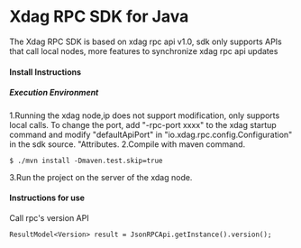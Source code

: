 

# Xdag RPC SDK for Java

The Xdag RPC SDK is based on xdag rpc api v1.0, sdk only supports APIs that call local nodes, more features to synchronize xdag rpc api updates

#### Install Instructions

##### Execution Environment

1.Running the xdag node,ip does not support modification, only supports local calls. To change the port, add "-rpc-port xxxx" to the xdag startup command and modify "defaultApiPort" in "io.xdag.rpc.config.Configuration" in the sdk source. "Attributes.
2.Compile with maven command.

    $ ./mvn install -Dmaven.test.skip=true
  
3.Run the project on the server of the xdag node.

#### Instructions for use

Call rpc's version API

    ResultModel<Version> result = JsonRPCApi.getInstance().version();




